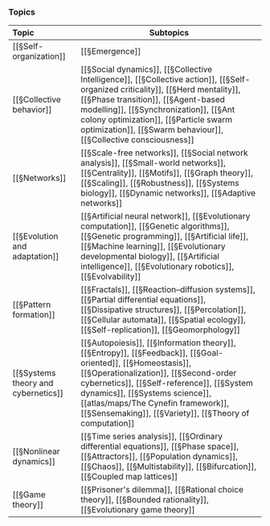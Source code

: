 


### Topics

| Topic                               | Subtopics                                                                                                                                                                                                                                                                                                                      |
|:----------------------------------- | ------------------------------------------------------------------------------------------------------------------------------------------------------------------------------------------------------------------------------------------------------------------------------------------------------------------------------ |
| [[§Self-organization]]              | [[§Emergence]]                                                                                                                                                                                                                                                                                                                 |
| [[§Collective behavior]]            | [[§Social dynamics]], [[§Collective Intelligence]], [[§Collective action]], [[§Self-organized criticality]], [[§Herd mentality]], [[§Phase transition]], [[§Agent-based modelling]], [[§Synchronization]], [[§Ant colony optimization]], [[§Particle swarm optimization]], [[§Swarm behaviour]], [[§Collective consciousness]] |
| [[§Networks]]                       | [[§Scale-free networks]], [[§Social network analysis]], [[§Small-world networks]], [[§Centrality]], [[§Motifs]], [[§Graph theory]], [[§Scaling]], [[§Robustness]], [[§Systems biology]], [[§Dynamic networks]], [[§Adaptive networks]]                                                                                         |
| [[§Evolution and adaptation]]       | [[§Artificial neural network]], [[§Evolutionary computation]], [[§Genetic algorithms]], [[§Genetic programming]], [[§Artificial life]], [[§Machine learning]], [[§Evolutionary developmental biology]], [[§Artificial intelligence]], [[§Evolutionary robotics]], [[§Evolvability]]                                            |
| [[§Pattern formation]]              | [[§Fractals]], [[§Reaction–diffusion systems]], [[§Partial differential equations]], [[§Dissipative structures]], [[§Percolation]], [[§Cellular automata]], [[§Spatial ecology]], [[§Self-replication]], [[§Geomorphology]]                                                                                                    |
| [[§Systems theory and cybernetics]] | [[§Autopoiesis]], [[§Information theory]], [[§Entropy]], [[§Feedback]], [[§Goal-oriented]], [[§Homeostasis]], [[§Operationalization]], [[§Second-order cybernetics]], [[§Self-reference]], [[§System dynamics]], [[§Systems science]], [[atlas/maps/The Cynefin framework]], [[§Sensemaking]], [[§Variety]], [[§Theory of computation]]       |
| [[§Nonlinear dynamics]]             | [[§Time series analysis]], [[§Ordinary differential equations]], [[§Phase space]], [[§Attractors]], [[§Population dynamics]], [[§Chaos]], [[§Multistability]], [[§Bifurcation]], [[§Coupled map lattices]]                                                                                                                     |
| [[§Game theory]]                    | [[§Prisoner's dilemma]], [[§Rational choice theory]], [[§Bounded rationality]], [[§Evolutionary game theory]]                                                                                                                                                                                                                  |
